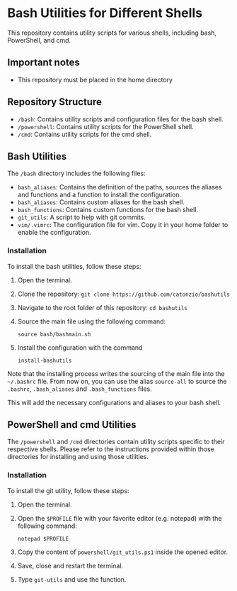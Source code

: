 # Bash Utilities for Different Shells

This repository contains utility scripts for various shells, including bash, PowerShell, and cmd.

## Important notes
- This repository must be placed in the home directory

## Repository Structure

- `/bash`: Contains utility scripts and configuration files for the bash shell.
- `/powershell`: Contains utility scripts for the PowerShell shell.
- `/cmd`: Contains utility scripts for the cmd shell.

## Bash Utilities

The `/bash` directory includes the following files:

- `bash_aliases`: Contains the definition of the paths, sources the aliases and functions and a function to install the configuration.
- `bash_aliases`: Contains custom aliases for the bash shell.
- `bash_functions`: Contains custom functions for the bash shell.
- `git_utils`: A script to help with git commits.
- `vim/.vimrc`: The configuration file for vim. Copy it in your home folder to enable the configuration.

### Installation

To install the bash utilities, follow these steps:

1. Open the terminal.
2. Clone the repository: `git clone https://github.com/catonzio/bashutils`
3. Navigate to the root folder of this repository: `cd bashutils`
4. Source the main file using the following command:

   ```
   source bash/bashmain.sh
   ```

4. Install the configuration with the command

   ```
   install-bashutils
   ```

Note that the installing process writes the sourcing of the main file into the `~/.bashrc` file.
From now on, you can use the alias `source-all` to source the `.bashrc`, `.bash_aliases` and `.bash_functions` files.

This will add the necessary configurations and aliases to your bash shell.

## PowerShell and cmd Utilities

The `/powershell` and `/cmd` directories contain utility scripts specific to their respective shells. Please refer to the instructions provided within those directories for installing and using those utilities.

### Installation

To install the git utility, follow these steps:

1. Open the terminal.
2. Open the `$PROFILE` file with your favorite editor (e.g. notepad) with the following command: 

   ```
   notepad $PROFILE
   ```

3. Copy the content of `powershell/git_utils.ps1` inside the opened editor.
4. Save, close and restart the terminal.
5. Type `git-utils` and use the function.
